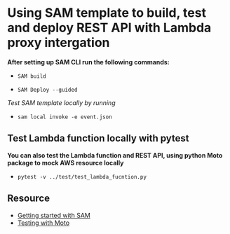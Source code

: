 # Using SAM template to build, test and deploy REST API with Lambda proxy intergation

**After setting up SAM CLI run the following commands:**

- `SAM build`

- `SAM Deploy --guided`

*Test SAM template locally by running*
 
- `sam local invoke -e event.json`

## Test Lambda function locally with pytest

**You can also test the Lambda function and REST API, using python Moto package to mock AWS resource locally**

- `pytest -v ../test/test_lambda_fucntion.py`

## Resource
- [Getting started with SAM](https://docs.aws.amazon.com/serverless-application-model/latest/developerguide/serverless-getting-started.html)
- [Testing with Moto](https://aws.amazon.com/blogs/devops/unit-testing-aws-lambda-with-python-and-mock-aws-services/)
